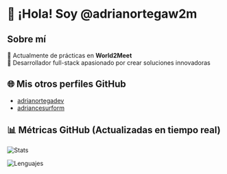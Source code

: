 # 👋 ¡Hola! Soy @adrianortegaw2m

## Sobre mí  
💼 Actualmente de prácticas en **World2Meet**  
🚀 Desarrollador full-stack apasionado por crear soluciones innovadoras  

## 🌐 Mis otros perfiles GitHub
- [adrianortegadev](https://github.com/adrianortegadev)
- [adriancesurform](https://github.com/adriancesurform)

## 📊 Métricas GitHub (Actualizadas en tiempo real)
![Stats](https://github-readme-stats-ten-beta-36.vercel.app/api?username=adrianortegaw2m&count_private=true&show_icons=true&theme=radical&include_all_commits=true&disable_animations=true)

![Lenguajes](https://github-readme-stats-ten-beta-36.vercel.app/api/top-langs/?username=adrianortegaw2m&layout=compact&hide=html,css,scss&count_private=true)
